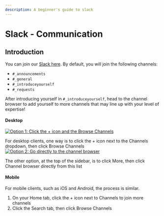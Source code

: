 ```yaml
---
description: A beginner's guide to slack
---
```


# Slack - Communication

## Introduction

You can join our [Slack here](https://join.slack.com/t/policeaccessibility/shared_invite/zt-ial0bvnm-D_T7R6za4aKh1f9jGUM0pg). By default, you will join the following channels:

* `#_announcements`
* `#_general`
* `#_introduceyourself`
* `#_requests`

After introducing yourself in `#_introduceyourself`, head to the channel browser to add yourself to more channels that may line up with your level of expertise!

#### Desktop

 [![Option 1: Click the + icon and the Browse Channels](https://pdap-docs.readthedocs.io/en/latest/_images/slack_desktop_browse_channels.png)](https://pdap-docs.readthedocs.io/en/latest/_images/slack_desktop_browse_channels.png)

For desktop clients, one way is to click the + icon next to the Channels dropdown, then click Browse Channels [![Option 2: Go directly to the channel browser](https://pdap-docs.readthedocs.io/en/latest/_images/slack_desktop_channel_browser.png)](https://pdap-docs.readthedocs.io/en/latest/_images/slack_desktop_channel_browser.png)

The other option, at the top of the sidebar, is to click More, then click Channel browser directly from this list

#### Mobile

For mobile clients, such as iOS and Android, the process is similar.

1. On your Home tab, click the + icon next to Channels to join more channels
2. Click the Search tab, then click Browse Channels

